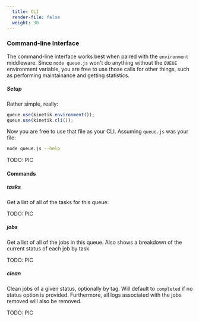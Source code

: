 ```yaml
---
  title: CLI
  render-file: false
  weight: 30
---
```


### Command-line Interface

The command-line interface works best when paired with the `environment` middleware.
Since `node queue.js` won't do anything without the `QUEUE` environment variable, you
are free to use those calls for other things, such as performing maintainance and getting
statistics.

##### Setup

Rather simple, really:

```js
queue.use(kinetik.environment());
queue.use(kinetik.cli());
```

Now you are free to use that file as your CLI. Assuming `queue.js` was your file:

```bash
node queue.js --help
```

TODO: PIC


#### Commands

##### tasks

Get a list of all of the tasks for this queue:

TODO: PIC

##### jobs

Get a list of all of the jobs in this queue. Also shows a breakdown of the current status
of each job by task.

TODO: PIC

##### clean

Clean jobs of a given status, optionally by tag. Will default to `completed` if no
status option is provided. Furthermore, all logs associated with the jobs removed will
also be removed.

TODO: PIC
